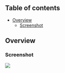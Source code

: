 
## Table of contents

- [Overview](#overview)
  - [Screenshot](#screenshot)

## Overview

### Screenshot

![](./screenshot.jpg)
